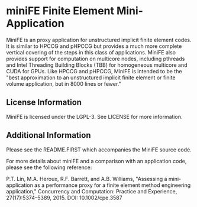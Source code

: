 # miniFE Finite Element Mini-Application

MiniFE is an proxy application for unstructured implicit finite element codes.
It is similar to HPCCG and pHPCCG but provides a much more complete vertical 
covering of the steps in this class of applications. MiniFE also provides 
support for computation on multicore nodes, including pthreads and Intel 
Threading Building Blocks (TBB) for homogeneous multicore and CUDA for GPUs. 
Like HPCCG and pHPCCG, MiniFE is intended to be the "best approximation to an
unstructured implicit finite element or finite volume application, but in 8000 lines or fewer."

## License Information

MiniFE is licensed under the LGPL-3. See LICENSE for more information.

## Additional Information

Please see the README.FIRST which accompanies the MiniFE source code.

For more details about miniFE and a comparison with an application code, please see the following reference:

P.T. Lin, M.A. Heroux, R.F. Barrett, and A.B. Williams, "Assessing a mini-application as a performance proxy for a finite element method engineering application," Concurrency and Computation: Practice and Experience, 27(17):5374–5389, 2015. DOI: 10.1002/cpe.3587
